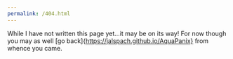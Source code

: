 ```yaml
---
permalink: /404.html
---
```

While I have not written this page yet...it may be on its way! For now though you may as well [go back]{https://jalspach.github.io/AquaPanix} from whence you came.
